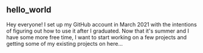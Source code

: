 ## hello_world

Hey everyone! I set up my GitHub account in March 2021 with the intentions of figuring out how to use it after I graduated. Now that it's summer and I have some more free time, I want to start working on a few projects and getting some of my existing projects on here...

